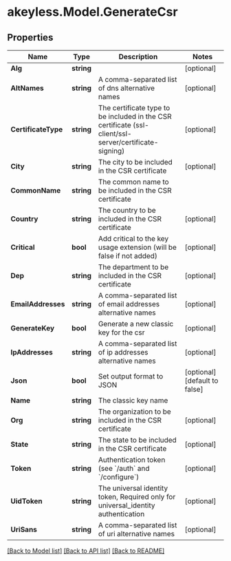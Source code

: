 # akeyless.Model.GenerateCsr

## Properties

Name | Type | Description | Notes
------------ | ------------- | ------------- | -------------
**Alg** | **string** |  | [optional] 
**AltNames** | **string** | A comma-separated list of dns alternative names | [optional] 
**CertificateType** | **string** | The certificate type to be included in the CSR certificate (ssl-client/ssl-server/certificate-signing) | [optional] 
**City** | **string** | The city to be included in the CSR certificate | [optional] 
**CommonName** | **string** | The common name to be included in the CSR certificate | 
**Country** | **string** | The country to be included in the CSR certificate | [optional] 
**Critical** | **bool** | Add critical to the key usage extension (will be false if not added) | [optional] 
**Dep** | **string** | The department to be included in the CSR certificate | [optional] 
**EmailAddresses** | **string** | A comma-separated list of email addresses alternative names | [optional] 
**GenerateKey** | **bool** | Generate a new classic key for the csr | [optional] 
**IpAddresses** | **string** | A comma-separated list of ip addresses alternative names | [optional] 
**Json** | **bool** | Set output format to JSON | [optional] [default to false]
**Name** | **string** | The classic key name | 
**Org** | **string** | The organization to be included in the CSR certificate | [optional] 
**State** | **string** | The state to be included in the CSR certificate | [optional] 
**Token** | **string** | Authentication token (see &#x60;/auth&#x60; and &#x60;/configure&#x60;) | [optional] 
**UidToken** | **string** | The universal identity token, Required only for universal_identity authentication | [optional] 
**UriSans** | **string** | A comma-separated list of uri alternative names | [optional] 

[[Back to Model list]](../README.md#documentation-for-models) [[Back to API list]](../README.md#documentation-for-api-endpoints) [[Back to README]](../README.md)

